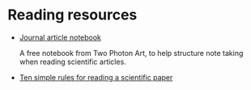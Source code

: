 # Reading resources

* [Journal article notebook](https://www.patreon.com/posts/print-your-own-7765312)

    A free notebook from Two Photon Art, to help structure note taking when reading scientific articles.

* [Ten simple rules for reading a scientific paper](https://journals.plos.org/ploscompbiol/article?id=10.1371/journal.pcbi.1008032)